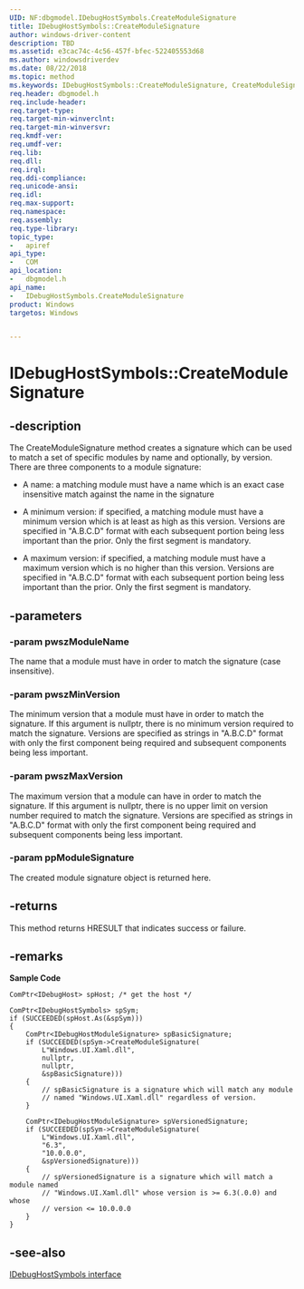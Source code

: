 ```yaml
---
UID: NF:dbgmodel.IDebugHostSymbols.CreateModuleSignature
title: IDebugHostSymbols::CreateModuleSignature
author: windows-driver-content
description: TBD
ms.assetid: e3cac74c-4c56-457f-bfec-522405553d68
ms.author: windowsdriverdev
ms.date: 08/22/2018
ms.topic: method
ms.keywords: IDebugHostSymbols::CreateModuleSignature, CreateModuleSignature, IDebugHostSymbols.CreateModuleSignature, IDebugHostSymbols::CreateModuleSignature, IDebugHostSymbols.CreateModuleSignature
req.header: dbgmodel.h
req.include-header:
req.target-type:
req.target-min-winverclnt:
req.target-min-winversvr:
req.kmdf-ver:
req.umdf-ver:
req.lib:
req.dll:
req.irql: 
req.ddi-compliance:
req.unicode-ansi:
req.idl:
req.max-support:
req.namespace:
req.assembly:
req.type-library: 
topic_type: 
-	apiref
api_type: 
-	COM
api_location: 
-	dbgmodel.h
api_name: 
-	IDebugHostSymbols.CreateModuleSignature
product: Windows
targetos: Windows


---
```


# IDebugHostSymbols::CreateModuleSignature


## -description

The CreateModuleSignature method creates a signature which can be used to match a set of specific modules by name and optionally, by version. There are three components to a module signature: 

- A name: a matching module must have a name which is an exact case insensitive match against the name in the signature

- A minimum version: if specified, a matching module must have a minimum version which is at least as high as this version. Versions are specified in "A.B.C.D" format with each subsequent portion being less important than the prior. Only the first segment is mandatory.

- A maximum version: if specified, a matching module must have a maximum version which is no higher than this version. Versions are specified in "A.B.C.D" format with each subsequent portion being less important than the prior. Only the first segment is mandatory.


## -parameters

### -param pwszModuleName
The name that a module must have in order to match the signature (case insensitive).

### -param pwszMinVersion
The minimum version that a module must have in order to match the signature. If this argument is nullptr, there is no minimum version required to match the signature. Versions are specified as strings in "A.B.C.D" format with only the first component being required and subsequent components being less important.

### -param pwszMaxVersion
The maximum version that a module can have in order to match the signature. If this argument is nullptr, there is no upper limit on version number required to match the signature. Versions are specified as strings in "A.B.C.D" format with only the first component being required and subsequent components being less important.

### -param ppModuleSignature
The created module signature object is returned here.


## -returns
This method returns HRESULT that indicates success or failure.

## -remarks

**Sample Code**

```
ComPtr<IDebugHost> spHost; /* get the host */

ComPtr<IDebugHostSymbols> spSym;
if (SUCCEEDED(spHost.As(&spSym)))
{
    ComPtr<IDebugHostModuleSignature> spBasicSignature;
    if (SUCCEEDED(spSym->CreateModuleSignature(
        L"Windows.UI.Xaml.dll", 
        nullptr, 
        nullptr, 
        &spBasicSignature)))
    {
        // spBasicSignature is a signature which will match any module 
        // named "Windows.UI.Xaml.dll" regardless of version.
    }

    ComPtr<IDebugHostModuleSignature> spVersionedSignature;
    if (SUCCEEDED(spSym->CreateModuleSignature(
        L"Windows.UI.Xaml.dll", 
        "6.3", 
        "10.0.0.0", 
        &spVersionedSignature)))
    {
        // spVersionedSignature is a signature which will match a module named
        // "Windows.UI.Xaml.dll" whose version is >= 6.3(.0.0) and whose 
        // version <= 10.0.0.0
    }
}
```

## -see-also

[IDebugHostSymbols interface](nn-dbgmodel-idebughostsymbols.md)
